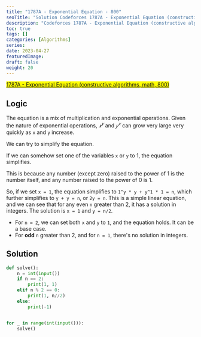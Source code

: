 ```yaml
---
title: "1787A - Exponential Equation - 800"
seoTitle: "Solution Codeforces 1787A - Exponential Equation (constructive algorithms, math, 800)"
description: "Codeforces 1787A - Exponential Equation (constructive algorithms, math, 800)"
toc: true
tags: []
categories: [Algorithms]
series:
date: 2023-04-27
featuredImage:
draft: false
weight: 20
---
```


<mark>[1787A - Exponential Equation (constructive algorithms, math, 800)](https://codeforces.com/contest/1787/problem/A)</mark>

## Logic

The equation is a mix of multiplication and exponential operations. Given the nature of exponential operations, $𝑥^𝑦$ and $𝑦^𝑥$ can grow very large very quickly as `x` and `y` increase.

We can try to simplify the equation.

If we can somehow set one of the variables `x` or `y` to 1, the equation simplifies. 

This is because any number (except zero) raised to the power of 1 is the number itself, and any number raised to the power of 0 is 1.

So, if we set `x = 1`, the equation simplifies to `1^y * y + y^1 * 1 = n`, which further simplifies to `y + y = n`, or `2y = n`. This is a simple linear equation, and we can see that for any even `n` greater than 2, it has a solution in integers. The solution is `x = 1` and `y = n/2`.

- For `n = 2`, we can set both `x` and `y` to `1`, and the equation holds. It can be a base case.
- For **odd** `n` greater than 2, and for `n = 1`, there's no solution in integers.


## Solution

```python
def solve():
    n = int(input())
    if n == 2:
        print(1, 1)
    elif n % 2 == 0:
        print(1, n//2)
    else:
        print(-1)


for _ in range(int(input())):
    solve()
```
